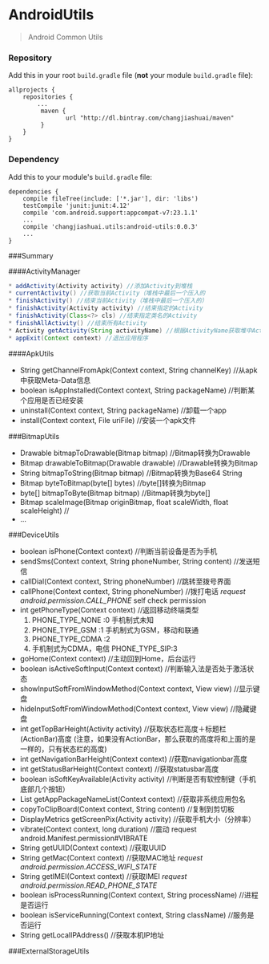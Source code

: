 # AndroidUtils
>Android Common Utils

### Repository

Add this in your root `build.gradle` file (**not** your module `build.gradle` file):

``` Gradle
allprojects {
	repositories {
		...
		 maven {
                url "http://dl.bintray.com/changjiashuai/maven" 
         }
	}
}
```

### Dependency

Add this to your module's `build.gradle` file:

```Gradle
dependencies {
    compile fileTree(include: ['*.jar'], dir: 'libs')
    testCompile 'junit:junit:4.12'
    compile 'com.android.support:appcompat-v7:23.1.1'
    ...
    compile 'changjiashuai.utils:android-utils:0.0.3'
    ...
}
```

###Summary

####ActivityManager

```Java
* addActivity(Activity activity) //添加Activity到堆栈
* currentActivity() //获取当前Activity（堆栈中最后一个压入的
* finishActivity() //结束当前Activity（堆栈中最后一个压入的）
* finishActivity(Activity activity) //结束指定的Activity
* finishActivity(Class<?> cls) //结束指定类名的Activity
* finishAllActivity() //结束所有Activity
* Activity getActivity(String activityName) //根据ActivityName获取堆中Activity实例
* appExit(Context context) //退出应用程序
```

####ApkUtils

* String getChannelFromApk(Context context, String channelKey) //从apk中获取Meta-Data信息
* boolean isAppInstalled(Context context, String packageName) //判断某个应用是否已经安装
* uninstall(Context context, String packageName) //卸载一个app
* install(Context context, File uriFile) //安装一个apk文件

###BitmapUtils

* Drawable bitmapToDrawable(Bitmap bitmap) //Bitmap转换为Drawable
* Bitmap drawableToBitmap(Drawable drawable) //Drawable转换为Bitmap
* String bitmapToString(Bitmap bitmap) //Bitmap转换为Base64 String
* Bitmap byteToBitmap(byte[] bytes) //byte[]转换为Bitmap
* byte[] bitmapToByte(Bitmap bitmap) //Bitmap转换为byte[]
* Bitmap scaleImage(Bitmap originBitmap, float scaleWidth, float scaleHeight) //
* ...

###DeviceUtils

* boolean isPhone(Context context) //判断当前设备是否为手机
* sendSms(Context context, String phoneNumber, String content) //发送短信
* callDial(Context context, String phoneNumber) //跳转至拨号界面
* callPhone(Context context, String phoneNumber) //拨打电话 *request android.permission.CALL_PHONE* self check permission
* int getPhoneType(Context context) //返回移动终端类型 
    1. PHONE_TYPE_NONE :0 手机制式未知 
    2. PHONE_TYPE_GSM  :1 手机制式为GSM，移动和联通 
    3. PHONE_TYPE_CDMA :2
    4. 手机制式为CDMA，电信 PHONE_TYPE_SIP:3
* goHome(Context context) //主动回到Home，后台运行
* boolean isActiveSoftInput(Context context) //判断输入法是否处于激活状态
* showInputSoftFromWindowMethod(Context context, View view) //显示键盘
* hideInputSoftFromWindowMethod(Context context, View view) //隐藏键盘
* int getTopBarHeight(Activity activity) //获取状态栏高度＋标题栏(ActionBar)高度 (注意，如果没有ActionBar，那么获取的高度将和上面的是一样的，只有状态栏的高度)
* int getNavigationBarHeight(Context context) //获取navigationbar高度
* int getStatusBarHeight(Context context) //获取statusbar高度
* boolean isSoftKeyAvailable(Activity activity) //判断是否有软控制键（手机底部几个按钮）
* List<String> getAppPackageNameList(Context context) //获取非系统应用包名
* copyToClipBoard(Context context, String content) //复制到剪切板
* DisplayMetrics getScreenPix(Activity activity) //获取手机大小（分辨率）
* vibrate(Context context, long duration) //震动 request android.Manifest.permission#VIBRATE
* String getUUID(Context context) //获取UUID
* String getMac(Context context) //获取MAC地址 *request android.permission.ACCESS_WIFI_STATE*
* String getIMEI(Context context) //获取IMEI *request android.permission.READ_PHONE_STATE*
* boolean isProcessRunning(Context context, String processName) //进程是否运行
* boolean isServiceRunning(Context context, String className) //服务是否运行
* String getLocalIPAddress() //获取本机IP地址

###ExternalStorageUtils


